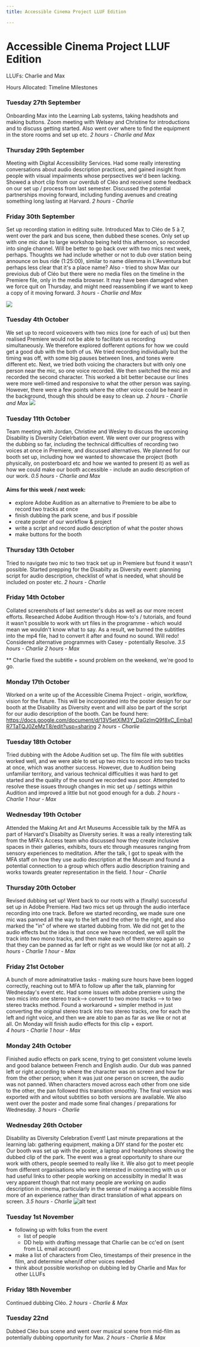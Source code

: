 ```yaml
---
title: Accessible Cinema Project LLUF Edition

---
```


# Accessible Cinema Project LLUF Edition

LLUFs: Charlie and Max

Hours Allocated: 
Timeline
Milestones


### Tuesday 27th September

Onboarding Max into the Learning Lab systems, taking headshots and making buttons.
Zoom meeting with Welsey and Christine for introductions and to discuss getting started. Also went over where to find the equipment in the store rooms and set up etc.
*2 hours - Charlie and Max*

### Thursday 29th September
Meeting with Digital Accessibility Services. Had some really interesting conversations about audio description practices, and gained insight from people with visual impairments whose perpsectives we'd been lacking. Showed a short clip from our overdub of Cléo and received some feedback on our set up / process from last semester. Discussed the potential partnerships moving forward, including funding avenues and creating something long lasting at Harvard.
*2 hours - Charlie*

### Friday 30th September
Set up recording station in editing suite. Introduced Max to Cléo de 5 à 7, went over the park and bus scene, then dubbed these scenes. Only set up with one mic due to large workshop being held this afternoon, so recorded into single channel. Will be better to go back over with two mics next week, perhaps.
Thoughts we had include whether or not to dub over station being announce on bus ride (1:25:00), similar to name dilemma in L'Avventura but perhaps less clear that it's a place name?
Also - tried to show Max our previoius dub of Cléo but there were no media files on the timeline in the Premiere file, only in the media browser. It may have been damaged when we force quit on Thursday, and might need reassembling if we want to keep a copy of it moving forward.
*3 hours - Charlie and Max*

![](https://i.imgur.com/kTqcQ3R.jpg)

### Tuesday 4th October 
We set up to record voiceovers with two mics (one for each of us) but then realised Premiere would not be able to facilitate us recording simultaneously. We therefore explored dofferent options for how we could get a good dub with the both of us. We tried recording individually but the timing was off, with some big pauses between lines, and tones were different etc. Next, we tried both voicing the characters but with only one person near the mic, so one voice recorded. We then switched the mic and recorded the second character. This worked a bit better because our lines were more well-timed and responsive to what the other person was saying. However, there were a few points where the other voice could be heard in the background, though this should be easy to clean up.
*2 hours - Charlie and Max*
![](https://i.imgur.com/N8uq2Fc.jpg)

### Tuesday 11th October
Team meeting with Jordan, Christine and Wesley to discuss the upcoming Disability is Diversity Celelrbation event. We went over our progress with the dubbing so far, including the technical difficulties of recording two voices at once in Premiere, and discussed alternatives. We planned for our booth set up, including how we wanted to showcase the project (both physically, on posterboard etc and how we wanted to present it) as well as how we could make our booth accessible - include an audio description of our work.
*0.5 hours - Charlie and Max*
#### Aims for this week / next week:
* explore Adobe Audition as an alternative to Premiere to be albe to record two tracks at once
* finish dubbing the park scene, and bus if possible
* create poster of our workflow & project
* write a script and record audio description of what the poster shows
* make buttons for the booth

### Thursday 13th October
Tried to navigate two mic to two track set up in Premiere but found it wasn't possible. Started prepping for the Disabilty as Diversity event: planning script for audio description, checklist of what is needed, what should be included on poster etc. 
*2 hours - Charlie*

### Friday 14th October
Collated screenshots of last semester's dubs as well as our more recent efforts. Researched Adobe Audition through How-to's / tutorials, and found it wasn't possible to work with srt files in the programme - which would mean we wouldn't know what to say. As a result, we burned the subtitles into the mp4 file, had to convert it after and found no sound. Will redo! Considered alternative programmes with Casey - potentially Resolve. 
*3.5 hours - Charlie
2 hours - Max*

** Charlie fixed the subtitle + sound problem on the weekend, we're good to go.

### Monday 17th October
Worked on a write up of the Accessible Cinema Project - origin, workflow, vision for the future. This will be incorporated into the poster design for our booth at the Disability as Diversity event and will also be part of the script for our audio description of the booth. 
Can be found here: 
https://docs.google.com/document/d/13V5etXIM3Y_DaGzlmQ9f8xC_Emba1R7TaTQJ0ZeMzT8/edit?usp=sharing
*2 hours - Charlie*

### Tuesday 18th October 
Tried dubbing with the Adobe Audition set up. The film file with subtitles worked well, and we were able to set up two mics to record into two tracks at once, which was another success. However, due to Audition being unfamiliar territory, and various technical difficulties it was hard to get started and the quality of the sound we recorded was poor. Attempted to resolve these issues through changes in mic set up / settings within Audition and improved a little but not good enough for a dub. 
*2 hours - Charlie
1 hour - Max*

### Wednesday 19th October
Attended the Making Art and Art Museums Accessible talk by the MFA as part of Harvard's Disabilty as Diversity series. It was a really interesting talk from the MFA's Access team who discussed how they create inclusive spaces in their galleries, exhibits, tours etc through measures ranging from sensory experiences to meditation. After the talk, I got to speak with the MFA staff on how they use audio description at the Museum and found a potential connection to a group which offers audio description training and works towards greater representation in the field. 
*1 hour - Charlie*

### Thursday 20th October
Revised dubbing set up! Went back to our roots with a (finally) successful set up in Adobe Premiere. Had two mics set up through the audio interface recording into one track. Before we started recording, we made sure one mic was panned all the way to the left and the other to the right, and also marked the "in" of where we started dubbing from. We did not get to the audio effects but the idea is that once we have recorded, we will split the track into two mono tracks, and then make each of them stereo again so that they can be panned as far left or right as we would like (or not at all). 
*2 hours - Charlie
1 hour - Max*

### Friday 21st October
A bunch of more adminatrative tasks - making sure hours have been logged correctly, reaching out to MFA to follow up after the talk, planning for Wednesday's event etc. 
Had some issues with adobe premiere using the two mics into one stereo track--> convert to two mono tracks --> to two stereo tracks method. Found a workaround + simpler method in just converting the original stereo track into two stereo tracks, one for each the left and right voice, and then we are able to pan as far as we like or not at all. On Monday will finish audio effects for this clip + export.  
*4 hours - Charlie*
*1 hour - Max*

### Monday 24th October
Finished audio effects on park scene, trying to get consistent volume levels and good balance between French and English audio. Our dub was panned left or right according to where the character was on screen and how far from the other person; when it was just one person on screen, the audio was not panned.  When characters moved across each other from one side to the other, the pan followed this transition smoothly. The final version was exported with and witout subtitles so both versions are available. 
We also went over the poster and made some final changes / preparations for Wednesday. 
*3 hours - Charlie*

### Wednesday 26th October
Disability as Diversity Celebration Event! 
Last minute preparations at the learning lab: gathering equipment, making a DIY stand for the poster etc
Our booth was set up with the poster, a laptop and headphones showing the dubbed clip of the park. 
The event was a great opportunity to share our work with others, people seemed to really like it. We also got to meet people from different organisations  who were interested in connecting with us or had useful links to other people working on accessibilty in media! It was very apparent though that not many people are working on audio description in cinema, particularly in the sense of making a accessible films more of an experience rather than diract translation of what appears on screen.
*3.5 hours - Charlie*
![alt text](https://files.slack.com/files-pri/T0HTW3H0V-F0481H42430/img_6659.jpg?pub_secret=b3ef8ba334)

### Tuesday 1st November
* following up with folks from the event
    * list of people
    * DD help with drafting message that Charlie can be cc'ed on (sent from LL email account)
* make a list of characters from Cleo, timestamps of their presence in the film, and determine when/if other voices needed
* think about possible workshop on dubbing led by Charlie and Max for other LLUFs


### Friday 18th November
Continued dubbing Cléo.
*2 hours - Charlie & Max*

### Tuesday 22nd
Dubbed Cléo bus scene and went over musical scene from mid-film as potentially dubbing opportunity for Max.
*2 hours - Charlie & Max*


